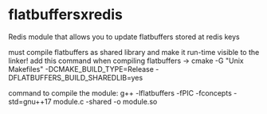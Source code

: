 # flatbuffersxredis
Redis module that allows you to update flatbuffers stored at redis keys

must compile flatbuffers as shared library and make it run-time visible to the linker! add this command when compiling flatbuffers -> cmake -G "Unix Makefiles" -DCMAKE_BUILD_TYPE=Release -DFLATBUFFERS_BUILD_SHAREDLIB=yes

command to compile the module:
g++ -lflatbuffers -fPIC -fconcepts -std=gnu++17 module.c -shared -o module.so
